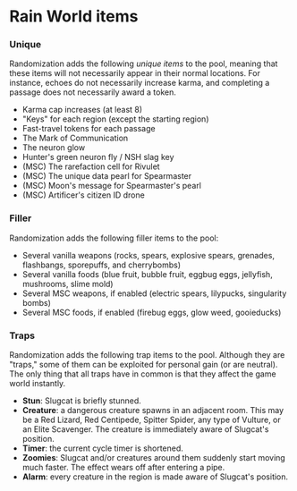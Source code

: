 # Rain World items

### Unique
Randomization adds the following _unique items_ to the pool,
meaning that these items will not necessarily appear in their normal locations.
For instance, echoes do not necessarily increase karma,
and completing a passage does not necessarily award a token.
- Karma cap increases (at least 8)
- "Keys" for each region (except the starting region)
- Fast-travel tokens for each passage
- The Mark of Communication
- The neuron glow
- Hunter's green neuron fly / NSH slag key
- (MSC) The rarefaction cell for Rivulet
- (MSC) The unique data pearl for Spearmaster
- (MSC) Moon's message for Spearmaster's pearl
- (MSC) Artificer's citizen ID drone

### Filler
Randomization adds the following filler items to the pool:
- Several vanilla weapons
(rocks, spears, explosive spears, grenades, flashbangs, sporepuffs, and cherrybombs)
- Several vanilla foods
(blue fruit, bubble fruit, eggbug eggs, jellyfish, mushrooms, slime mold)
- Several MSC weapons, if enabled (electric spears, lilypucks, singularity bombs)
- Several MSC foods, if enabled (firebug eggs, glow weed, gooieducks)

### Traps
Randomization adds the following trap items to the pool.
Although they are "traps," some of them can be exploited for personal gain (or are neutral).
The only thing that all traps have in common is that they affect the game world instantly.
- **Stun**: Slugcat is briefly stunned.
- **Creature**: a dangerous creature spawns in an adjacent room.
This may be a Red Lizard, Red Centipede, Spitter Spider, any type of Vulture, or an Elite Scavenger.
The creature is immediately aware of Slugcat's position.
- **Timer**: the current cycle timer is shortened.
- **Zoomies**: Slugcat and/or creatures around them suddenly start moving much faster.
The effect wears off after entering a pipe.
- **Alarm**: every creature in the region is made aware of Slugcat's position.